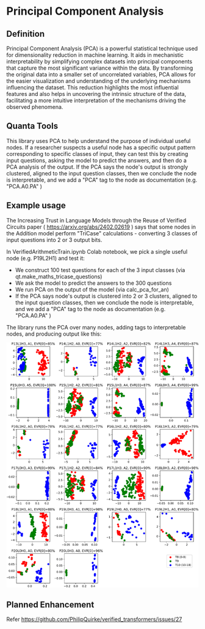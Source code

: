 # Principal Component Analysis 

## Definition
Principal Component Analysis (PCA) is a powerful statistical technique used for dimensionality reduction in machine learning. 
It aids in mechanistic interpretability by simplifying complex datasets into principal components that capture the most significant variance within the data. 
By transforming the original data into a smaller set of uncorrelated variables, PCA allows for the easier visualization and understanding of the underlying mechanisms influencing the dataset. 
This reduction highlights the most influential features and also helps in uncovering the intrinsic structure of the data, facilitating a more intuitive interpretation of the mechanisms driving the observed phenomena. 

## Quanta Tools
This library uses PCA to help understand the purpose of individual useful nodes. 
If a researcher suspects a useful node has a specific output pattern corresponding to specific classes of input, they can test this by creating input questions, asking the model to predict the answers, and then do a PCA analysis of the output. 
If the PCA says the node's output is strongly clustered, aligned to the input question classes, then we conclude the node is interpretable, and we add a "PCA" tag to the node as documentation (e.g. "PCA.A0.PA" )     

## Example usage
The Increasing Trust in Language Models through the Reuse of Verified Circuits paper ( https://arxiv.org/abs/2402.02619 ) says that some nodes in the Addition model perform "TriCase" calculations - converting 3 classes of input questions into 2 or 3 output bits. 

In VerifiedArithmeticTrain.ipynb Colab notebook, we pick a single useful node (e.g. P19L2H1) and test it:
- We construct 100 test questions for each of the 3 input classes (via qt.make_maths_tricase_questions)
- We ask the model to predict the answers to the 300 questions
- We run PCA on the output of the model (via calc_pca_for_an)
- If the PCA says node's output is clustered into 2 or 3 clusters, aligned to the input question classes, then we conclude the node is interpretable, and we add a "PCA" tag to the node as documentation (e.g. "PCA.A0.PA" )      

The library runs the PCA over many nodes, adding tags to interpretable nodes, and producing output like this:  

![PcaResults](./assets/ins1_mix_d6_l3_h4_t40K_s372001PcaTr.svg?raw=true "PCA Results")

## Planned Enhancement
Refer https://github.com/PhilipQuirke/verified_transformers/issues/27
